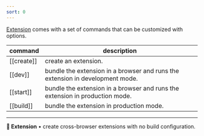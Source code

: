 ```yaml
---
sort: 0
---
```


[Extension](https://github.com/cezaraugusto/extension) comes with a set of commands that can be customized with options.

| command | description |
|-|-|
| [[create]] | create an extension. |
| [[dev]] | bundle the extension in a browser and runs the extension in development mode. |
| [[start]] | bundle the extension in a browser and runs the extension in production mode. |
| [[build]] | bundle the extension in production mode. |


---

**🧩 Extension** • create cross-browser extensions with no build configuration.
